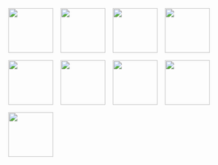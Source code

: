 <div style="display: flex; gap: 15px; flex-wrap: wrap;">
  
  <img src="https://github.com/user-attachments/assets/091759e9-90a9-48bc-97de-d58b5dfd80c5" width="90" height="90" />
  <img src="https://github.com/user-attachments/assets/a05d9543-80d5-40d4-9bb5-7f55f45d9348" width="90" height="90" />
  <img src="https://github.com/user-attachments/assets/f094570d-2d4f-4ab2-ad4a-80835596944b" width="90" height="90" />
  <img src="https://github.com/user-attachments/assets/60e9b6a7-4603-4b13-963c-c64723b6f80f" width="90" height="90" />
  <img src="https://github.com/user-attachments/assets/f278776b-b96e-46dd-9761-371e608f40db" width="90" height="90" />
  <img src="https://github.com/user-attachments/assets/1aebc30c-53c6-46df-b031-c029594650ac" width="90" height="90" />
  <img src="https://github.com/user-attachments/assets/92c1ed8e-c19d-4af7-81eb-c93bee995d9d" width="90" height="90" />
  <img src="https://github.com/user-attachments/assets/362a91af-40b0-4209-bed9-a1014df8dbef" width="90" height="90" />
  <img src="https://github.com/user-attachments/assets/e46179a2-fffe-4590-8408-334e6a15c74c" width="90" height="90" />
</div>
